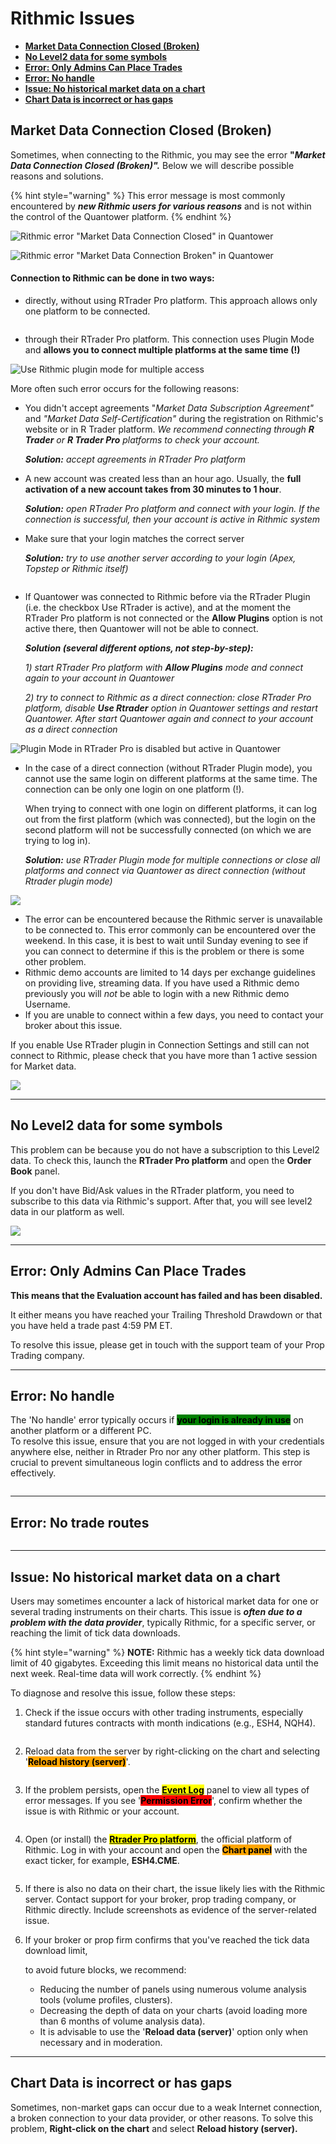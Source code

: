 # Rithmic Issues

* [**Market Data Connection Closed (Broken)**](rithmic-issues.md#market-data-connection-closed-broken)
* [**No Level2 data for some symbols**](rithmic-issues.md#no-level2-data-for-some-symbols)
* [**Error: Only Admins Can Place Trades**](rithmic-issues.md#error-only-admins-can-place-trades)
* [**Error: No handle**](rithmic-issues.md#error-no-handle)
* [**Issue: No historical market data on a chart**](rithmic-issues.md#issue-no-historical-market-data-on-a-chart)
* [**Chart Data is incorrect or has gaps**](rithmic-issues.md#chart-data-is-incorrect-or-has-gaps)

## **Market Data Connection Closed (Broken)**

Sometimes, when connecting to the Rithmic, you may see the error **"**_**Market Data Connection Closed (Broken)".**_ Below we will describe possible reasons and solutions.

{% hint style="warning" %}
This error message is most commonly encountered by _**new Rithmic users for various reasons**_ and is not within the control of the Quantower platform.&#x20;
{% endhint %}

![Rithmic error "Market Data Connection Closed" in Quantower](../../.gitbook/assets/connections-error-with-rithmic.png)

![Rithmic error "Market Data Connection Broken" in Quantower](<../../.gitbook/assets/image (348) (1) (1) (1).png>)

#### Connection to Rithmic can be done in two ways:

* directly, without using RTrader Pro platform. This approach allows only one platform to be connected.

<figure><img src="../../.gitbook/assets/image (384).png" alt=""><figcaption></figcaption></figure>

* through their RTrader Pro platform. This connection uses Plugin Mode and **allows you to connect multiple platforms at the same time (!)**

![Use Rithmic plugin mode for multiple access](<../../.gitbook/assets/image (352) (1) (1) (1).png>)

More often such error occurs for the following reasons:

*   You didn't accept agreements "_Market Data Subscription Agreement"_ and _"Market Data Self-Certification"_  during the registration on Rithmic's website or in R Trader platform. _We recommend connecting through **R Trader** or **R Trader Pro** platforms to check your account._

    _**Solution:** accept agreements in RTrader Pro platform_
*   A new account was created less than an hour ago. Usually, the **full activation of a new account takes from 30 minutes to 1 hour**.

    _**Solution:**_ _open RTrader Pro platform and connect with your login. If the connection is successful, then your account is active in Rithmic system_
*   Make sure that your login matches the correct server&#x20;

    _**Solution:**_ _try to use another server according to your login (Apex, Topstep or Rithmic itself)_

<figure><img src="../../.gitbook/assets/image (370).png" alt=""><figcaption></figcaption></figure>

*   If Quantower was connected to Rithmic before via the RTrader Plugin (i.e. the checkbox Use RTrader is active), and at the moment the RTrader Pro platform is not connected or the **Allow Plugins** option is not active there, then Quantower will not be able to connect.

    _**Solution (several different options, not step-by-step):**_

    _1) start RTrader Pro platform with **Allow Plugins** mode and connect again to your account in Quantower_

    _2) try to connect to Rithmic as a direct connection: close RTrader Pro platform, disable **Use Rtrader** option in Quantower settings and restart Quantower. After start Quantower again and connect to your account as a direct connection_

![Plugin Mode in RTrader Pro is disabled but active in Quantower](<../../.gitbook/assets/image (351) (1) (1).png>)

*   In the case of a direct connection (without RTrader Plugin mode), you cannot use the same login on different platforms at the same time. The connection can be only one login on one platform (!).&#x20;

    When trying to connect with one login on different platforms, it can log out from the first platform (which was connected), but the login on the second platform will not be successfully connected (on which we are trying to log in).

    _**Solution:** use RTrader Plugin mode for multiple connections or close all platforms and connect via Quantower as direct connection (without Rtrader plugin mode)_

![](<../../.gitbook/assets/image (345).png>)

* The error can be encountered because the Rithmic server is unavailable to be connected to. This error commonly can be encountered over the weekend. In this case, it is best to wait until Sunday evening to see if you can connect to determine if this is the problem or there is some other problem.
* Rithmic demo accounts are limited to 14 days per exchange guidelines on providing live, streaming data. If you have used a Rithmic demo previously you will _not_ be able to login with a new Rithmic demo Username.
* If you are unable to connect within a few days, you need to contact your broker about this issue.

If you enable Use RTrader plugin in Connection Settings and still can not connect to Rithmic, please check that you have more than 1 active session for Market data.

![](<../../.gitbook/assets/image (100).png>)

***

## No Level2 data for some symbols

This problem can be because you do not have a subscription to this Level2 data. To check this, launch the **RTrader Pro platform** and open the **Order Book** panel.

If you don't have Bid/Ask values in the RTrader platform, you need to subscribe to this data via Rithmic's support. After that, you will see level2 data in our platform as well.&#x20;

![](<../../.gitbook/assets/image (297).png>)

***

## Error: Only Admins Can Place Trades

**This means that the Evaluation account has failed and has been disabled.**&#x20;

It either means you have reached your Trailing Threshold Drawdown or that you have held a trade past 4:59 PM ET.

To resolve this issue, please get in touch with the support team of your Prop Trading company.

***

## Error: No handle

The 'No handle' error typically occurs if <mark style="background-color:green;">**your login is already in use**</mark> on another platform or a different PC.\
To resolve this issue, ensure that you are not logged in with your credentials anywhere else, neither in Rtrader Pro nor any other platform. This step is crucial to prevent simultaneous login conflicts and to address the error effectively.

<figure><img src="../../.gitbook/assets/image (2) (1) (1) (1) (1).png" alt=""><figcaption></figcaption></figure>

***

## Error: No trade routes

<figure><img src="../../.gitbook/assets/image (1) (1) (1) (1) (1) (1).png" alt=""><figcaption></figcaption></figure>

***

## Issue: No historical market data on a chart

Users may sometimes encounter a lack of historical market data for one or several trading instruments on their charts. This issue is _**often due to a problem with the data provider**_, typically Rithmic, for a specific server, or reaching the limit of tick data downloads.

{% hint style="warning" %}
**NOTE:** Rithmic has a weekly tick data download limit of 40 gigabytes. Exceeding this limit means no historical data until the next week. Real-time data will work correctly.
{% endhint %}

To diagnose and resolve this issue, follow these steps:

1. Check if the issue occurs with other trading instruments, especially standard futures contracts with month indications (e.g., ESH4, NQH4).

<figure><img src="../../.gitbook/assets/Screenshot_3 (2).png" alt=""><figcaption></figcaption></figure>

2. Reload data from the server by right-clicking on the chart and selecting '<mark style="background-color:orange;">**Reload history (server)**</mark>'.

<figure><img src="../../.gitbook/assets/Screenshot_4 (3).png" alt=""><figcaption></figcaption></figure>

3. If the problem persists, open the [<mark style="background-color:yellow;">**Event Log**</mark>](../../informational-panels/event-log.md) panel to view all types of error messages. If you see '<mark style="background-color:red;">**Permission Error**</mark>', confirm whether the issue is with Rithmic or your account.

<figure><img src="../../.gitbook/assets/Screenshot_2 (3).png" alt=""><figcaption></figcaption></figure>

4. Open (or install) the [<mark style="background-color:yellow;">**Rtrader Pro platform**</mark>](https://yyy3.rithmic.com/?page\_id=16), the official platform of Rithmic. Log in with your account and open the <mark style="background-color:orange;">**Chart panel**</mark> with the exact ticker, for example, **ESH4.CME**.

<figure><img src="../../.gitbook/assets/image (410).png" alt=""><figcaption></figcaption></figure>

5. If there is also no data on their chart, the issue likely lies with the Rithmic server. Contact support for your broker, prop trading company, or Rithmic directly. Include screenshots as evidence of the server-related issue.
6.  If your broker or prop firm confirms that you've reached the tick data download limit,&#x20;

    to avoid future blocks, we recommend:

    * Reducing the number of panels using numerous volume analysis tools (volume profiles, clusters).
    * Decreasing the depth of data on your charts (avoid loading more than 6 months of volume analysis data).
    * It is advisable to use the '**Reload data (server)**' option only when necessary and in moderation.

***

## Chart Data is incorrect or has gaps

Sometimes, non-market gaps can occur due to a weak Internet connection, a broken connection to your data provider, or other reasons. To solve this problem, **Right-click on the chart** and select **Reload history (server).**

<figure><img src="../../.gitbook/assets/QT SC 3.png" alt=""><figcaption></figcaption></figure>

<figure><img src="../../.gitbook/assets/image (2) (1).png" alt=""><figcaption></figcaption></figure>

